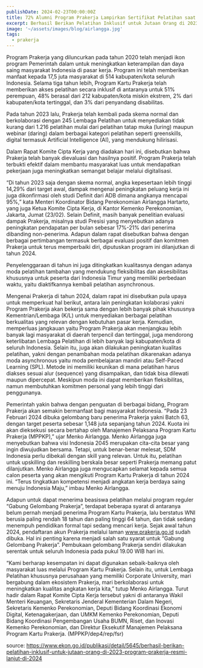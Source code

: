 ```yaml
---
publishDate: 2024-02-23T00:00:00Z
title: 72% Alumni Program Prakerja Lampirkan Sertifikat Pelatihan saat Melamar Kerja
excerpt: Berhasil Berikan Pelatihan Inklusif untuk Jutaan Orang di 2023, Program Prakerja Resmi Lanjut di 2024
image: '~/assets/images/blog/airlangga.jpg'
tags:
  - prakerja
---
```


Program Prakerja yang diluncurkan pada tahun 2020 telah menjadi ikon program Pemerintah dalam untuk meningkatkan keterampilan dan daya saing masyarakat Indonesia di pasar kerja. Program ini telah memberikan manfaat kepada 17,5 juta masyarakat di 514 kabupaten/kota seluruh Indonesia. Selama tiga tahun lebih, Program Kartu Prakerja telah memberikan akses pelatihan secara inklusif di antaranya untuk 51% perempuan, 48% berasal dari 212 kabupaten/kota miskin ekstrem, 2% dari kabupaten/kota tertinggal, dan 3% dari penyandang disabilitas.

Pada tahun 2023 lalu, Prakerja telah kembali pada skema normal dan berkolaborasi dengan 245 Lembaga Pelatihan untuk menyediakan tidak kurang dari 1.216 pelatihan mulai dari pelatihan tatap muka (luring) maupun webinar (daring) dalam berbagai kategori pelatihan seperti greenskills, digital termasuk Artificial Intelligence (AI), yang mendukung hilirisasi.

Dalam Rapat Komite Cipta Kerja yang diadakan hari ini, disebutkan bahwa Prakerja telah banyak dievaluasi dan hasilnya positif. Program Prakerja telah terbukti efektif dalam membantu masyarakat luas untuk mendapatkan pekerjaan juga meningkatkan semangat belajar melalui digitalisasi.

“Di tahun 2023 saja dengan skema normal, angka kepesertaan lebih tinggi 14,29% dari target awal, dampak mengenai peningkatan peluang kerja ini juga dikonfirmasi oleh studi Definit dari ADB dimana angkanya mencapai 95%,” kata Menteri Koordinator Bidang Perekonomian Airlangga Hartarto, yang juga Ketua Komite Cipta Kerja, di Kantor Kemenko Perekonomian, Jakarta, Jumat (23/02).
Selain Definit, masih banyak penelitian evaluasi dampak Prakerja, misalnya studi Presisi yang menyebutkan adanya peningkatan pendapatan per bulan sebesar 17%-21% dari penerima dibanding non-penerima. Adapun dalam rapat disebutkan bahwa dengan berbagai pertimbangan termasuk berbagai evaluasi positif dan komitmen Prakerja untuk terus memperbaiki diri, diputuskan program ini dilanjutkan di tahun 2024.

Penyelenggaraan di tahun ini juga ditingkatkan kualitasnya dengan adanya moda pelatihan tambahan yang mendukung fleksibilitas dan aksesibilitas khususnya untuk peserta dari Indonesia Timur yang memiliki perbedaan waktu, yaitu diaktifkannya kembali pelatihan asynchronous.

Mengenai Prakerja di tahun 2024, dalam rapat ini disebutkan pula upaya untuk memperkuat hal berikut, antara lain peningkatan kolaborasi yakni Program Prakerja akan bekerja sama dengan lebih banyak pihak khususnya Kementrian/Lembaga (K/L) untuk menyediakan berbagai pelatihan berkualitas yang relevan dengan kebutuhan pasar kerja. Kemudian, memperluas jangkauan yaitu Program Prakerja akan menjangkau lebih banyak lagi masyarakat di daerah terpencil dan tertinggal, juga mendorong keterlibatan Lembaga Pelatihan di lebih banyak lagi kabupaten/kota di seluruh Indonesia.
Selain itu, juga akan dilakukan peningkatan kualitas pelatihan, yakni dengan penambahan moda pelatihan dikarenakan adanya moda asynchronous yaitu moda pembelajaran mandiri atau Self-Paced Learning (SPL). Metode ini memiliki keunikan di mana pelatihan harus diakses sesuai alur (sequence) yang disampaikan, dan tidak bisa dilewati maupun dipercepat. Meskipun moda ini dapat memberikan fleksibilitas, namun membutuhkan komitmen personal yang lebih tinggi dari penggunanya.

Pemerintah yakin bahwa dengan penguatan di berbagai bidang, Program Prakerja akan semakin bermanfaat bagi masyarakat Indonesia. “Pada 23 Februari 2024 dibuka gelombang baru penerima Prakerja yakni Batch 63, dengan target peserta sebesar 1,148 juta sepanjang tahun 2024. Kuota ini akan dieksekusi secara bertahap oleh Manajemen Pelaksana Program Kartu Prakerja (MPPKP),” ujar Menko Airlangga.
Menko Airlangga juga menyebutkan bahwa visi Indonesia 2045 merupakan cita-cita besar yang ingin diwujudkan bersama. Tetapi, untuk benar-benar melesat, SDM Indonesia perlu dibekali dengan skill yang relevan. Untuk itu, pelatihan untuk upskilling dan reskilling berskala besar seperti Prakerja memang patut dilanjutkan.
Menko Airlangga juga mengucapkan selamat kepada semua calon peserta yang akan mengikuti Program Kartu Prakerja di tahun 2024 ini. “Terus tingkatkan kompetensi menjadi angkatan kerja berdaya saing menuju Indonesia Maju,” imbau Menko Airlangga.

Adapun untuk dapat menerima beasiswa pelatihan melalui program reguler “Gabung Gelombang Prakerja”, terdapat beberapa syarat di antaranya belum pernah menjadi penerima Program Kartu Prakerja, lalu berstatus WNI berusia paling rendah 18 tahun dan paling tinggi 64 tahun, dan tidak sedang menempuh pendidikan formal tapi sedang mencari kerja.
Sejak awal tahun 2024, pendaftaran akun Prakerja melalui laman www.prakerja.go.id sudah dibuka. Hal ini penting karena menjadi salah satu syarat untuk “Gabung Gelombang Prakerja”. Pembukaan gelombang Prakerja sendiri dilakukan serentak untuk seluruh Indonesia pada pukul 19.00 WIB hari ini.

“Kami berharap kesempatan ini dapat digunakan sebaik-baiknya oleh masyarakat luas melalui Program Kartu Prakerja. Selain itu, untuk Lembaga Pelatihan khususnya perusahaan yang memiliki Corporate University, mari bergabung dalam ekosistem Prakerja, mari berkolaborasi untuk meningkatkan kualitas angkatan kerja kita,” tutup Menko Airlangga.
Turut hadir dalam Rapat Komite Cipta Kerja tersebut yakni di antaranya Wakil Menteri Keuangan, Sekretaris Jenderal Kementerian Dalam Negeri, Sekretaris Kemenko Perekonomian, Deputi Bidang Koordinasi Ekonomi Digital, Ketenagakerjaan, dan UMKM Kemenko Perekonomian, Deputi Bidang Koordinasi Pengembangan Usaha BUMN, Riset, dan Inovasi Kemenko Perekonomian, dan Direktur Eksekutif Manajemen Pelaksana Program Kartu Prakerja. (MPPKP/dep4/rep/fsr)


source: https://www.ekon.go.id/publikasi/detail/5645/berhasil-berikan-pelatihan-inklusif-untuk-jutaan-orang-di-2023-program-prakerja-resmi-lanjut-di-2024